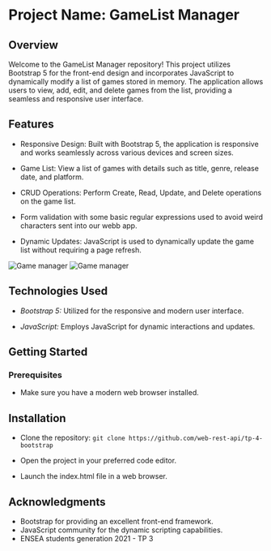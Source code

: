 # Project Name: GameList Manager

## Overview

Welcome to the GameList Manager repository! This project utilizes Bootstrap 5 for the front-end design and incorporates JavaScript to dynamically modify a list of games stored in memory. The application allows users to view, add, edit, and delete games from the list, providing a seamless and responsive user interface.

## Features

- Responsive Design: Built with Bootstrap 5, the application is responsive and works seamlessly across various devices and screen sizes.

- Game List: View a list of games with details such as title, genre, release date, and platform.

- CRUD Operations: Perform Create, Read, Update, and Delete operations on the game list.

- Form validation with some basic regular expressions used to avoid weird characters sent into our webb app.

- Dynamic Updates: JavaScript is used to dynamically update the game list without requiring a page refresh.

![Game manager](screenshot.jpg)
![Game manager](screenshot-2.jpg)

## Technologies Used

- _Bootstrap 5:_ Utilized for the responsive and modern user interface.

- _JavaScript:_ Employs JavaScript for dynamic interactions and updates.

## Getting Started

### Prerequisites

- Make sure you have a modern web browser installed.

## Installation

- Clone the repository:
  `git clone https://github.com/web-rest-api/tp-4-bootstrap`
- Open the project in your preferred code editor.

- Launch the index.html file in a web browser.

## Acknowledgments

- Bootstrap for providing an excellent front-end framework.
- JavaScript community for the dynamic scripting capabilities.
- ENSEA students generation 2021 - TP 3
